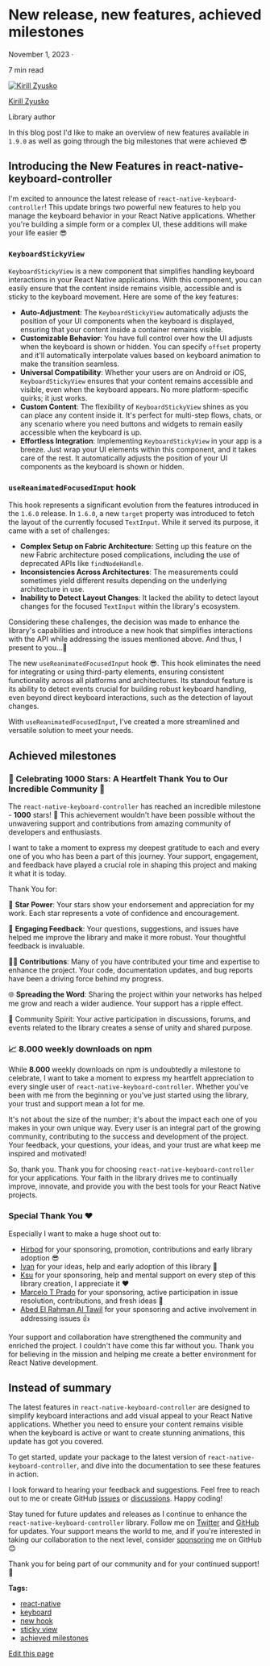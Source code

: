# New release, new features, achieved milestones

November 1, 2023 ·

<!-- -->

7 min read

[![Kirill Zyusko](https://github.com/kirillzyusko.png)](https://github.com/kirillzyusko)

[Kirill Zyusko](https://github.com/kirillzyusko)

Library author

In this blog post I'd like to make an overview of new features available in `1.9.0` as well as going through the big milestones that were achieved 😎

## Introducing the New Features in react-native-keyboard-controller[​](/react-native-keyboard-controller/blog/new-features-achieved-milestones.md#introducing-the-new-features-in-react-native-keyboard-controller "Direct link to Introducing the New Features in react-native-keyboard-controller")

I'm excited to announce the latest release of `react-native-keyboard-controller`! This update brings two powerful new features to help you manage the keyboard behavior in your React Native applications. Whether you're building a simple form or a complex UI, these additions will make your life easier 😎

<!-- -->

### `KeyboardStickyView`[​](/react-native-keyboard-controller/blog/new-features-achieved-milestones.md#keyboardstickyview "Direct link to keyboardstickyview")

`KeyboardStickyView` is a new component that simplifies handling keyboard interactions in your React Native applications. With this component, you can easily ensure that the content inside remains visible, accessible and is sticky to the keyboard movement. Here are some of the key features:

* **Auto-Adjustment**: The `KeyboardStickyView` automatically adjusts the position of your UI components when the keyboard is displayed, ensuring that your content inside a container remains visible.
* **Customizable Behavior**: You have full control over how the UI adjusts when the keyboard is shown or hidden. You can specify `offset` property and it'll automatically interpolate values based on keyboard animation to make the transition seamless.
* **Universal Compatibility**: Whether your users are on Android or iOS, `KeyboardStickyView` ensures that your content remains accessible and visible, even when the keyboard appears. No more platform-specific quirks; it just works.
* **Custom Content**: The flexibility of `KeyboardStickyView` shines as you can place any content inside it. It's perfect for multi-step flows, chats, or any scenario where you need buttons and widgets to remain easily accessible when the keyboard is up.
* **Effortless Integration**: Implementing `KeyboardStickyView` in your app is a breeze. Just wrap your UI elements within this component, and it takes care of the rest. It automatically adjusts the position of your UI components as the keyboard is shown or hidden.

### `useReanimatedFocusedInput` hook[​](/react-native-keyboard-controller/blog/new-features-achieved-milestones.md#usereanimatedfocusedinput-hook "Direct link to usereanimatedfocusedinput-hook")

This hook represents a significant evolution from the features introduced in the `1.6.0` release. In `1.6.0`, a new `target` property was introduced to fetch the layout of the currently focused `TextInput`. While it served its purpose, it came with a set of challenges:

* **Complex Setup on Fabric Architecture**: Setting up this feature on the new Fabric architecture posed complications, including the use of deprecated APIs like `findNodeHandle`.
* **Inconsistencies Across Architectures**: The measurements could sometimes yield different results depending on the underlying architecture in use.
* **Inability to Detect Layout Changes**: It lacked the ability to detect layout changes for the focused `TextInput` within the library's ecosystem.

Considering these challenges, the decision was made to enhance the library's capabilities and introduce a new hook that simplifies interactions with the API while addressing the issues mentioned above. And thus, I present to you...🥁

The new `useReanimatedFocusedInput` hook 😎. This hook eliminates the need for integrating or using third-party elements, ensuring consistent functionality across all platforms and architectures. Its standout feature is its ability to detect events crucial for building robust keyboard handling, even beyond direct keyboard interactions, such as the detection of layout changes.

With `useReanimatedFocusedInput`, I've created a more streamlined and versatile solution to meet your needs.

## Achieved milestones[​](/react-native-keyboard-controller/blog/new-features-achieved-milestones.md#achieved-milestones "Direct link to Achieved milestones")

### 🎉 Celebrating 1000 Stars: A Heartfelt Thank You to Our Incredible Community 🌟[​](/react-native-keyboard-controller/blog/new-features-achieved-milestones.md#-celebrating-1000-stars-a-heartfelt-thank-you-to-our-incredible-community- "Direct link to 🎉 Celebrating 1000 Stars: A Heartfelt Thank You to Our Incredible Community 🌟")

The `react-native-keyboard-controller` has reached an incredible milestone - **1000** stars! 🚀 This achievement wouldn't have been possible without the unwavering support and contributions from amazing community of developers and enthusiasts.

I want to take a moment to express my deepest gratitude to each and every one of you who has been a part of this journey. Your support, engagement, and feedback have played a crucial role in shaping this project and making it what it is today.

Thank You for:

🙌 **Star Power**: Your stars show your endorsement and appreciation for my work. Each star represents a vote of confidence and encouragement.

💬 **Engaging Feedback**: Your questions, suggestions, and issues have helped me improve the library and make it more robust. Your thoughtful feedback is invaluable.

👩‍💻 **Contributions**: Many of you have contributed your time and expertise to enhance the project. Your code, documentation updates, and bug reports have been a driving force behind my progress.

🌐 **Spreading the Word**: Sharing the project within your networks has helped me grow and reach a wider audience. Your support has a ripple effect.

🤝 Community Spirit: Your active participation in discussions, forums, and events related to the library creates a sense of unity and shared purpose.

### 📈 8.000 weekly downloads on npm[​](/react-native-keyboard-controller/blog/new-features-achieved-milestones.md#-8000-weekly-downloads-on-npm "Direct link to 📈 8.000 weekly downloads on npm")

While **8.000** weekly downloads on npm is undoubtedly a milestone to celebrate, I want to take a moment to express my heartfelt appreciation to every single user of `react-native-keyboard-controller`. Whether you've been with me from the beginning or you've just started using the library, your trust and support mean a lot for me.

It's not about the size of the number; it's about the impact each one of you makes in your own unique way. Every user is an integral part of the growing community, contributing to the success and development of the project. Your feedback, your questions, your ideas, and your trust are what keep me inspired and motivated!

So, thank you. Thank you for choosing `react-native-keyboard-controller` for your applications. Your faith in the library drives me to continually improve, innovate, and provide you with the best tools for your React Native projects.

### Special Thank You ❤️[​](/react-native-keyboard-controller/blog/new-features-achieved-milestones.md#special-thank-you-️ "Direct link to Special Thank You ❤️")

Especially I want to make a huge shoot out to:

* [Hirbod](https://github.com/hirbod) for your sponsoring, promotion, contributions and early library adoption 😎
* [Ivan](https://github.com/IvanIhnatsiuk) for your ideas, help and early adoption of this library 💪
* [Ksu](https://github.com/ksugaevskaya) for your sponsoring, help and mental support on every step of this library creation, I appreciate it ❤️
* [Marcelo T Prado](https://github.com/MarceloPrado) for your sponsoring, active participation in issue resolution, contributions, and fresh ideas 🚀
* [Abed El Rahman Al Tawil](https://github.com/mrtawil) for your sponsoring and active involvement in addressing issues 👍

Your support and collaboration have strengthened the community and enriched the project. I couldn't have come this far without you. Thank you for believing in the mission and helping me create a better environment for React Native development.

## Instead of summary[​](/react-native-keyboard-controller/blog/new-features-achieved-milestones.md#instead-of-summary "Direct link to Instead of summary")

The latest features in `react-native-keyboard-controller` are designed to simplify keyboard interactions and add visual appeal to your React Native applications. Whether you need to ensure your content remains visible when the keyboard is active or want to create stunning animations, this update has got you covered.

To get started, update your package to the latest version of `react-native-keyboard-controller`, and dive into the documentation to see these features in action.

I look forward to hearing your feedback and suggestions. Feel free to reach out to me or create GitHub [issues](https://github.com/kirillzyusko/react-native-keyboard-controller/issues) or [discussions](https://github.com/kirillzyusko/react-native-keyboard-controller/discussions). Happy coding!

Stay tuned for future updates and releases as I continue to enhance the `react-native-keyboard-controller` library. Follow me on [Twitter](https://twitter.com/ziusko) and [GitHub](https://github.com/kirillzyusko) for updates. Your support means the world to me, and if you're interested in taking our collaboration to the next level, consider [sponsoring](https://github.com/sponsors/kirillzyusko) me on GitHub 😊

Thank you for being part of our community and for your continued support! 🚀

**Tags:**

* [react-native](/react-native-keyboard-controller/blog/tags/react-native.md)
* [keyboard](/react-native-keyboard-controller/blog/tags/keyboard.md)
* [new hook](/react-native-keyboard-controller/blog/tags/new-hook.md)
* [sticky view](/react-native-keyboard-controller/blog/tags/sticky-view.md)
* [achieved milestones](/react-native-keyboard-controller/blog/tags/achieved-milestones.md)

[Edit this page](https://github.com/kirillzyusko/react-native-keyboard-controller/tree/main/docs/blog/2023-11-01-new-features-achieved-milestones/index.mdx)
